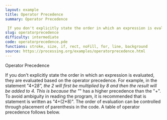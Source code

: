 ```yaml
---
layout: example
title: Operator Precedence
summary: Operator Precedence 

 If you don't explicitly state the order in which an expression is evaluated, they are evaluated based on the operator precedence
slug: operatorprecedence
difficulty: intermediate
code: operatorprecedence.pde
functions: stroke, size, if, rect, noFill, for, line, background
source: https://processing.org/examples/operatorprecedence.html
---
```


Operator Precedence 

 If you don't explicitly state the order in which an expression is evaluated, they are evaluated based on the operator precedence. For example, in the statement "4+2*8", the 2 will first be multiplied by 8 and then the result will be added to 4. This is because the "*" has a higher precedence than the "+". To avoid ambiguity in reading the program, it is recommended that is statement is written as "4+(2*8)". The order of evaluation can be controlled through placement of parenthesis in the code. A table of operator precedence follows below. 


